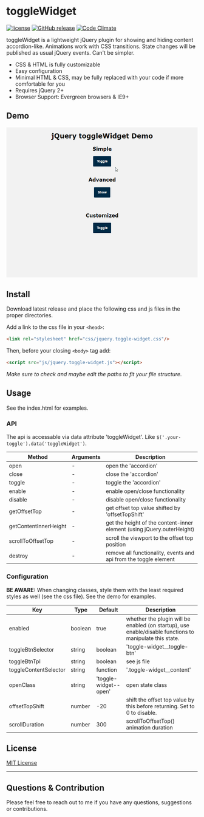 # toggleWidget
[![license](https://img.shields.io/github/license/floriancapelle/jquery-toggle-widget.svg?style=flat-square&maxAge=3600)](https://github.com/floriancapelle/jquery-toggle-widget/blob/master/LICENSE)
[![GitHub release](https://img.shields.io/github/release/floriancapelle/jquery-toggle-widget.svg?style=flat-square&maxAge=3600)](https://github.com/floriancapelle/jquery-toggle-widget/releases)
[![Code Climate](https://codeclimate.com/github/floriancapelle/jquery-toggle-widget/badges/gpa.svg)](https://codeclimate.com/github/floriancapelle/jquery-toggle-widget)

toggleWidget is a lightweight jQuery plugin for showing and hiding content accordion-like.
Animations work with CSS transitions. State changes will be published as usual jQuery events.
Can't be simpler.

- CSS & HTML is fully customizable
- Easy configuration
- Minimal HTML & CSS, may be fully replaced with your code if more comfortable for you
- Requires jQuery 2+
- Browser Support: Evergreen browsers & IE9+

## Demo

![jQuery ToggleWidget Demo](https://raw.githubusercontent.com/floriancapelle/jquery-toggle-widget/master/demo.gif)

## Install

Download latest release and place the following css and js files in the proper directories.

Add a link to the css file in your `<head>`:
```html
<link rel="stylesheet" href="css/jquery.toggle-widget.css"/>
```

Then, before your closing ```<body>``` tag add:
```html
<script src="js/jquery.toggle-widget.js"></script>
```

*Make sure to check and maybe edit the paths to fit your file structure.*

## Usage

See the index.html for examples.

### API

The api is accessable via data attribute 'toggleWidget'.
Like ```$('.your-toggle').data('toggleWidget')```.

Method | Arguments | Description
------ | -------- | -----------
open | - | open the 'accordion'
close | - | close the 'accordion'
toggle | - | toggle the 'accordion'
enable | - | enable open/close functionality
disable | - | disable open/close functionality
getOffsetTop | - | get offset top value shifted by 'offsetTopShift'
getContentInnerHeight | - | get the height of the content-inner element (using jQuery.outerHeight)
scrollToOffsetTop | - | scroll the viewport to the offset top position
destroy | - | remove all functionality, events and api from the toggle element

### Configuration

**BE AWARE:** When changing classes, style them with the least required styles as well (see the css file).
See the demo for examples.

Key | Type | Default | Description
------ | ---- | ------- | -----------
enabled | boolean | true | whether the plugin will be enabled (on startup), use enable/disable functions to manipulate this state.
toggleBtnSelector | string|boolean | 'toggle-widget__toggle-btn' | will be used as DOM filter in the event handler. Set to false to disable event handling (and do it manually).
toggleBtnTpl | string|boolean | see js file | toggle btn template, will be appended to the root element if no element is matching 'toggleBtnSelector'. Set to false to disable.
toggleContentSelector | string|function | '.toggle-widget__content' | root element find() filter string or function to return the target toggle content element. Function context is api, first argument root element. 'toggleContent' may be used, but is deprecated and will be removed.
openClass | string | 'toggle-widget--open' | open state class
offsetTopShift | number | -20 | shift the offset top value by this before returning. Set to 0 to disable.
scrollDuration | number | 300 | scrollToOffsetTop() animation duration

## License

[MIT License](https://github.com/floriancapelle/jquery-toggle-widget/blob/master/LICENSE)

------------------

## Questions & Contribution
Please feel free to reach out to me if you have any questions, suggestions or contributions.